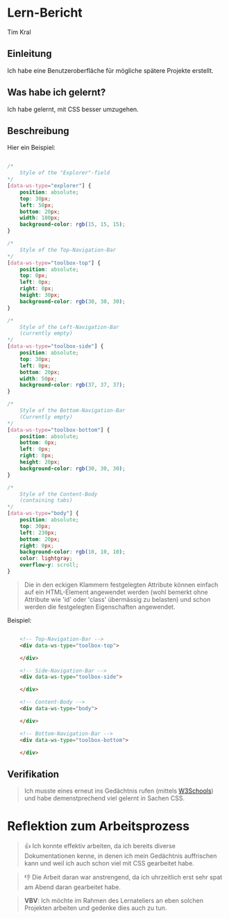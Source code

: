 # Lern-Bericht
Tim Kral

## Einleitung
Ich habe eine Benutzeroberfläche für mögliche spätere Projekte erstellt.

## Was habe ich gelernt?
Ich habe gelernt, mit CSS besser umzugehen.

## Beschreibung
Hier ein Beispiel:
```css

/* 
    Style of the "Explorer"-field
*/
[data-ws-type="explorer"] {
    position: absolute;
    top: 30px;
    left: 50px;
    bottom: 20px;
    width: 180px;
    background-color: rgb(15, 15, 15);
}

/* 
    Style of the Top-Navigation-Bar
*/
[data-ws-type="toolbox-top"] {
    position: absolute;
    top: 0px;
    left: 0px;
    right: 0px;
    height: 30px;
    background-color: rgb(30, 30, 30);
}

/*
    Style of the Left-Navigation-Bar
    (currently empty)
*/
[data-ws-type="toolbox-side"] {
    position: absolute;
    top: 30px;
    left: 0px;
    bottom: 20px;
    width: 50px;
    background-color: rgb(37, 37, 37);
}

/*
    Style of the Bottom-Navigation-Bar
    (Currently empty)
*/
[data-ws-type="toolbox-bottom"] {
    position: absolute;
    bottom: 0px;
    left: 0px;
    right: 0px;
    height: 20px;
    background-color: rgb(30, 30, 30);
}

/*
    Style of the Content-Body
    (containing tabs)
*/
[data-ws-type="body"] {
    position: absolute;
    top: 30px;
    left: 230px;
    bottom: 20px;
    right: 0px;
    background-color: rgb(10, 10, 10);
    color: lightgray;
    overflow-y: scroll;
}

```
> Die in den eckigen Klammern festgelegten Attribute können einfach auf ein HTML-Element angewendet werden (wohl bemerkt ohne Attribute wie 'id' oder 'class' übermässig zu belasten) und schon werden die festgelegten Eigenschaften angewendet. 

Beispiel:

```html

    <!-- Top-Navigation-Bar -->
    <div data-ws-type="toolbox-top">

    </div>

    <!-- Side-Navigation-Bar -->
    <div data-ws-type="toolbox-side">

    </div>

    <!-- Content-Body -->
    <div data-ws-type="body">

    </div>

    <!-- Bottom-Navigation-Bar -->
    <div data-ws-type="toolbox-bottom">

    </div>


```

## Verifikation

> Ich musste eines erneut ins Gedächtnis rufen (mittels [W3Schools](https://www.w3schools.com/)) und habe demenstprechend viel gelernt in Sachen CSS.

# Reflektion zum Arbeitsprozess

> 👍 Ich konnte effektiv arbeiten, da ich bereits diverse Dokumentationen kenne, in denen ich mein Gedächtnis auffrischen kann und weil ich auch schon viel mit CSS gearbeitet habe.

> 👎 Die Arbeit daran war anstrengend, da ich uhrzeitlich erst sehr spat am Abend daran gearbeitet habe.

> **VBV**: Ich möchte im Rahmen des Lernateliers an eben solchen Projekten arbeiten und gedenke dies auch zu tun.
